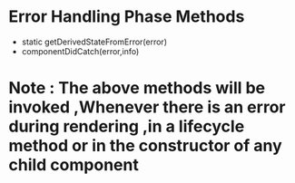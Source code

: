 # Error Handling Phase Methods

* static getDerivedStateFromError(error)
* componentDidCatch(error,info)

# Note : The above methods will be invoked ,Whenever there is an error during rendering ,in a lifecycle method or in the constructor of any child component

